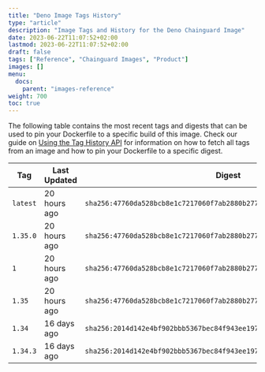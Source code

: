 ```yaml
---
title: "Deno Image Tags History"
type: "article"
description: "Image Tags and History for the Deno Chainguard Image"
date: 2023-06-22T11:07:52+02:00
lastmod: 2023-06-22T11:07:52+02:00
draft: false
tags: ["Reference", "Chainguard Images", "Product"]
images: []
menu:
  docs:
    parent: "images-reference"
weight: 700
toc: true
---
```


The following table contains the most recent tags and digests that can be used to pin your Dockerfile to a specific build of this image. Check our guide on [Using the Tag History API](/chainguard/chainguard-images/using-the-tag-history-api/) for information on how to fetch all tags from an image and how to pin your Dockerfile to a specific digest.

| Tag      | Last Updated | Digest                                                                    |
|----------|--------------|---------------------------------------------------------------------------|
| `latest` | 20 hours ago | `sha256:47760da528bcb8e1c7217060f7ab2880b277b8efb9da5653962d3a0e55b6fcef` |
| `1.35.0` | 20 hours ago | `sha256:47760da528bcb8e1c7217060f7ab2880b277b8efb9da5653962d3a0e55b6fcef` |
| `1`      | 20 hours ago | `sha256:47760da528bcb8e1c7217060f7ab2880b277b8efb9da5653962d3a0e55b6fcef` |
| `1.35`   | 20 hours ago | `sha256:47760da528bcb8e1c7217060f7ab2880b277b8efb9da5653962d3a0e55b6fcef` |
| `1.34`   | 16 days ago  | `sha256:2014d142e4bf902bbb5367bec84f943ee197f36ed5c97de2779595a130f816ca` |
| `1.34.3` | 16 days ago  | `sha256:2014d142e4bf902bbb5367bec84f943ee197f36ed5c97de2779595a130f816ca` |
